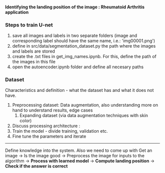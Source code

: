 #### Identifying the landing position of the image : Rheumatoid Arthritis application

### Steps to train U-net

1. save all images and labels in two separate folders (image and corresponding label should have the same name, i.e.: 'img00001.png')
2. define in src/data/segmentation_dataset.py the path where the images and labels are stored
3. create the .txt files in get_img_names.ipynb. For this, define the path of the images in this file
4. open the autoencoder.ipynb folder and define all necesary paths

### Dataset
Characteristics and definition - what the dataset has and what it does not have.
   1. Preprocessing dataset: Data augmentation, also understanding more on hand to understand results, edge cases
      1. Expanding dataset (via data augmentation techniques with skin color)
   2. Discuss processing architecture : 
   3. Train the model - divide training, validation etc. 
   4. Fine tune the parameters and iterate 

---
   Define knowledge into the system.
   Also we need to come up with 
   Get an image -> 
   Is the image good -> 
   Preprocess the image for inputs to the algorithm -> 
   __Process with learned model__ -> 
   __Compute landing position__ -> 
   __Check if the answer is correct__